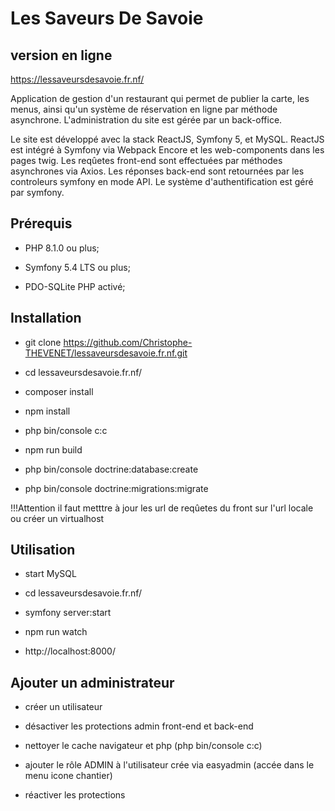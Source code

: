# Les Saveurs De Savoie   

## version en ligne

https://lessaveursdesavoie.fr.nf/

Application de gestion d'un restaurant qui permet de publier la carte, les menus, ainsi qu'un système de réservation en ligne par méthode asynchrone. L'administration du site est gérée par un back-office.

Le site est développé avec la stack ReactJS, Symfony 5, et MySQL. ReactJS est intégré à Symfony via Webpack Encore et les web-components dans les pages twig. Les reqûetes front-end sont effectuées par méthodes asynchrones via Axios. Les réponses back-end sont retournées par les controleurs symfony en mode API. Le système d'authentification est géré par symfony.


## Prérequis


* PHP 8.1.0 ou plus;

* Symfony 5.4 LTS ou plus;

* PDO-SQLite PHP activé;


## Installation


* git clone https://github.com/Christophe-THEVENET/lessaveursdesavoie.fr.nf.git

* cd lessaveursdesavoie.fr.nf/

* composer install

* npm install

* php bin/console c:c 

* npm run build

* php bin/console doctrine:database:create

* php bin/console doctrine:migrations:migrate


!!!Attention il faut metttre à jour les url de reqûetes du front sur l'url locale ou créer un virtualhost


## Utilisation


* start MySQL

* cd lessaveursdesavoie.fr.nf/

* symfony server:start

* npm run watch

* http://localhost:8000/


## Ajouter un administrateur


* créer un utilisateur

* désactiver les protections admin front-end et back-end

* nettoyer le cache navigateur et php (php bin/console c:c)

* ajouter le rôle ADMIN à l'utilisateur crée via easyadmin (accée dans le menu icone chantier)

* réactiver les protections